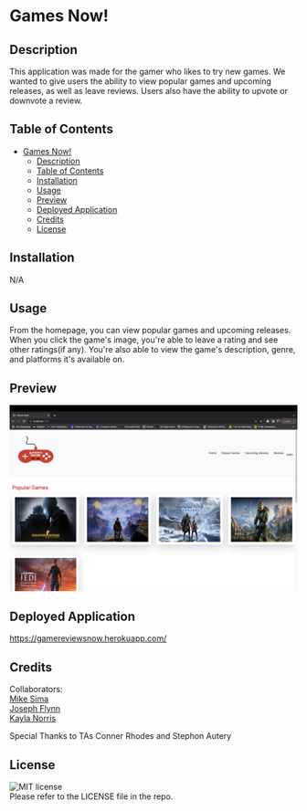 # Games Now!

## Description
This application was made for the gamer who likes to try new games. We wanted to give users the ability to view popular games and upcoming releases, as well as leave reviews. Users also have the ability to upvote or downvote a review.

## Table of Contents
- [Games Now!](#games-now)
  - [Description](#description)
  - [Table of Contents](#table-of-contents)
  - [Installation](#installation)
  - [Usage](#usage)
  - [Preview](#preview)
  - [Deployed Application](#deployed-application)
  - [Credits](#credits)
  - [License](#license)

## Installation

N/A

## Usage

From the homepage, you can view popular games and upcoming releases. When you click the game's image, you're able to leave a rating and see other ratings(if any). You're also able to view the game's description, genre, and platforms it's available on. 

## Preview
![Screenshot 1](public/images/gamesnow-screenshot.png)


## Deployed Application

https://gamereviewsnow.herokuapp.com/

## Credits
Collaborators: </br>
[Mike Sima](https://github.com/ShadowBox23) <br/>
[Joseph Flynn](https://github.com/Alphastranger) </br>
[Kayla Norris](https://github.com/KaylaNorris) </br> 

Special Thanks to TAs Conner Rhodes and Stephon Autery 


## License

![MIT license](https://img.shields.io/badge/license-MIT-green) </br>
Please refer to the LICENSE file in the repo.